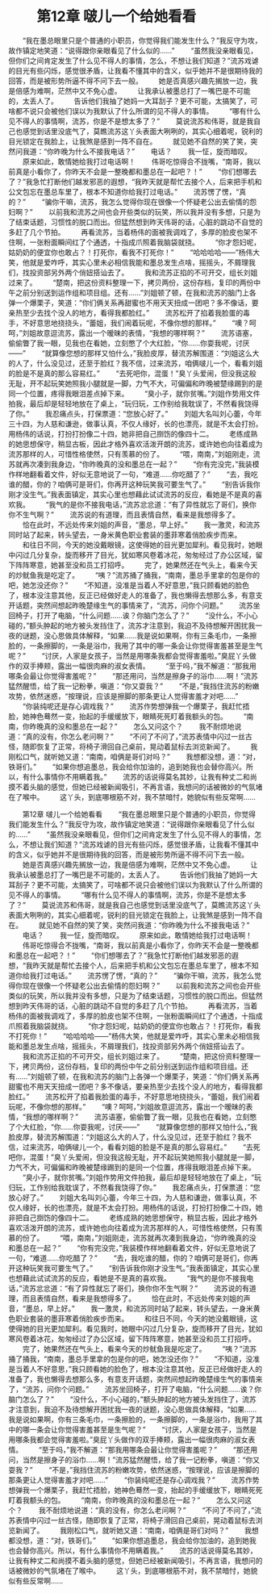 # 　　第12章 啵儿一个给她看看
　　“我在墨总眼里只是个普通的小职员，你觉得我们能发生什么？”我反守为攻，故作镇定地笑道：“说得跟你亲眼看见了什么似的……”
　　“虽然我没亲眼看见，但你们之间肯定发生了什么见不得人的事情，怎么，不想让我们知道？”流苏戏谑的目光有些闪烁，感觉很矛盾，让我看不懂其中的含义，似乎她并不是很期待我的回答，而是被形势所逼不得不问下去一般。
　　她是否真感兴趣先搁放一边，我是倍感为难啊，茫然中又不免心虚。
　　让我承认被墨总打了一嘴巴是不可能的，太丢人了。
　　告诉他们我抽了她妈一大耳刮子？更不可能，太搞笑了，可啥都不说只会被他们误以为我默认了什么所谓的见不得人的事情。
　　“哪有什么见不得人的事情啊，流苏，你是不是想太多了？”
　　莫说流苏和伟哥，就是我自己也感觉到话里没底气了，莫瞧流苏这丫头表面大咧咧的，其实心细着呢，锐利的目光锁定在我脸上，让我煞是感到一阵不自在。
　　就见她不自然的笑了笑，突然问我道：“你昨晚为什么不接我电话？”
　　电话？
　　我一怔，旋而暗叹。
　　原来如此，敢情她给我打过电话啊！
　　伟哥吃惊得合不拢嘴，“南哥，我以前真是小看你了，你昨天不会是一整晚都和墨总在一起吧？！”
　　“你们想哪去了？”我急忙打断他们越发邪恶的遐想，“我昨天就是帮忙去接个人，后来把手机和公文包忘在墨总车里了，根本不知道你给我打过电话。”
　　流苏愣了愣，“真的？”
　　“骗你干嘛，流苏，我怎么觉得你现在很像一个怀疑老公出去偷情的怨妇啊？”
　　以前我和流苏之间也会开些类似的玩笑，所以我并没有多想，只是为了结束话题，习惯性的脱口而出。但猛然想到昨天伟哥的话，心脏的跳动不自觉的多赶了几个节拍。
　　再看流苏，当着杨伟的面被我调戏了，多厚的脸皮也架不住啊，一张粉面瞬间红了个通透，十指成爪照着我脑袋就挠。
　　“你才怨妇呢，姑奶奶的便宜你也敢占？！打死你，看我不打死你！”
　　“哈哈哈哈——”杨伟大笑，他就是爱咋呼，其实心里未必相信我能和墨总发生点啥，摇摇头，不屑理我们，找投资部另外两个俏妞搭讪去了。
　　我和流苏正掐的不可开交，组长刘姐过来了。
　　“楚南，把这份资料整理一下，拷贝两份，这份存档，复印的两份中午之前分别送到运作组和项目组。还有……”刘姐顿了顿，在我和流苏的脑门上各弹一个爆栗子，笑道：“你们俩关系再甜蜜也不用天天扭成一团吧？多不像话，要亲热至少去找个没人的地方，看得我都脸红。”
　　流苏松开了掐着我脸蛋的毒手，不好意思地挠挠头，“蕾姐，我们闹着玩呢，不像你想的那样。”
　　“噢？呵呵，”刘姐故意逗流苏，露出一个暧昧的表情，“我想的哪样啊？”
　　流苏语塞，偷偷瞥了我一眼，见我也在看她，立刻憋了个大红脸，“你……你耍我呢，讨厌——”
　　“就算像您想的那样又怕什么，”我脸皮厚，替流苏解围道：“刘姐这么大的人了，什么没见过，还至于脸红？我不信，过来流苏，咱俩啵儿一个，看看刘姐的脸是不是真的那么容易红。”
　　“去死吧你，混蛋！”臭丫头爱闹，但没我这般无耻，开不起玩笑她照我小腿就是一脚，力气不大，可偏偏和昨晚被楚缘踢到的是同一个位置，疼得我眼泪差点掉下来。
　　“臭小子，就你贫嘴。”刘姐作势用文件拍我，最后却是轻轻地放在了桌上，“玩归玩，工作别给我耽误了，不然看我饶得了你。”
　　我忍痛点头，打保票道：“您放心好了。”
　　刘姐大名叫刘心蕾，今年三十四，为人慈和谦逊，做事认真，不仅人缘好，长的也漂亮，就是不太会打扮。用杨伟的话说，打扮打扮像二十四，她非把自己捯饬的像四十二。
　　老练成熟的她思想保守，稍显古板，因此才格外喜欢活泼开朗的流苏，或许她也向往着成为流苏那样的人，可惜性格使然，只有羡慕的份了。
　　“喂，南南，”刘姐刚走，流苏就再次凑到我身边，“你昨晚真的没和墨总在一起？”
　　“你有完没完，”我装模作样地翻看着文件，好似无意地说了一句，“难道……你吃醋了？”
　　“去，我吃谁的醋，你的？咱俩可是哥们，你再开这种玩笑我可要生气了。”
　　“别告诉我你刚才没生气。”我表面镇定，其实心里也想藉此试试流苏的反应，看她是不是真的喜欢我。
　　“我气的是你不接我电话，”流苏忿忿道：“有了异性就忘了哥们，换你你不生气啊？”
　　流苏说的有道理，而且表情自然，看来是我想得多了。
　　恰在此时，不远处传来刘姐的声音，“墨总，早上好。”
　　我一激灵，和流苏同时站了起来，转头望去，一身米黄色职业套装的墨菲寒着俏脸疾步而来。
　　和往日不同，今天的她没戴眼镜，这使得她的目光更加犀利。看见我时，她眼中闪过几分复杂，旋而移开了目光，犹如寒风卷着冰花，匆匆经过了办公区域，留下阵阵寒意，她甚至没和员工打招呼。
　　完了，她果然还在气头上，看来今天的炒鱿鱼我是吃定了。
　　“咦？”流苏捅了捅我，“南南，墨总手里拿的包是你的吧，她怎没还你？”
　　“不知道，没准是当着人不好意思，”我只顾看她的脸色了，根本没注意其他，反正已经做好走人的准备了，我也懒得去想那么多，有意支开话题，突然间想起昨晚楚缘生气的事情来了，“流苏，问你个问题。”
　　流苏坐回椅子，打开了电脑，“什么问题……诶？你脑门怎么了？”
　　“没什么，不小心碰的，”额头肿起的地方被头发挡住了，流苏才注意到，我迫不及待想解开困扰我一夜的谜题，没心思做具体解释，“如果……我是说如果啊，你有三条毛巾，一条擦脸的，一条擦脚的，一条是浴巾，我用了其中的哪一条会让你觉得害羞甚至是生气呢？”
　　“讨厌，人家是女孩子，当然是用哪条我都会觉得害羞啦。”臭屁丫头做作的双手捧颊，露出一幅很肉麻的淑女表情。
　　“至于吗，”我不解道：“那我用哪条会最让你觉得害羞呢？”
　　“那还用问，当然是擦身子的浴巾……啊！”流苏猛然醒悟，给了我一记粉拳，嗔道：“你又耍我？”
　　“不是，”我挡住流苏的粉嫩攻势，依然迷惑，“按理说，应该是擦脚的那条更让人觉得害羞才对吧……”
　　“你装纯呢还是存心调戏我？”
　　流苏作势想弹我一个爆栗子，我赶忙捂脸，她神色蓦然一变，抬起的手缓缓放下，眼睛死死盯着我额头的包。
　　“南南，你昨晚真的没和墨总在一起？”
　　怎么又问这个？
　　我不耐烦地说道：“真的没有，你怎么老问啊？”
　　“不问了不问了，”流苏表情中闪过一丝古怪，随即恢复了正常，将椅子滑回自己桌前，晃动着鼠标去浏览新闻了。
　　我刚松口气，就听她又道：“南南，咱俩是哥们对吗？”
　　我想都没想，道：“对，铁哥们。”
　　“如果你想追墨总，我会给你加油的，追到她我也会替你高兴。所以，有什么事情你不用瞒着我。”
　　流苏的话说得莫名其妙，让我有种丈二和尚摸不着头脑的感觉，但她已经被新闻吸引，不再言语，我想问的话被微妙的气氛堵在了喉中。
　　这丫头，到底哪根筋不对，我不禁暗忖，她貌似有些反常啊……

　　第12章 啵儿一个给她看看
　　“我在墨总眼里只是个普通的小职员，你觉得我们能发生什么？”我反守为攻，故作镇定地笑道：“说得跟你亲眼看见了什么似的……”
　　“虽然我没亲眼看见，但你们之间肯定发生了什么见不得人的事情，怎么，不想让我们知道？”流苏戏谑的目光有些闪烁，感觉很矛盾，让我看不懂其中的含义，似乎她并不是很期待我的回答，而是被形势所逼不得不问下去一般。
　　她是否真感兴趣先搁放一边，我是倍感为难啊，茫然中又不免心虚。
　　让我承认被墨总打了一嘴巴是不可能的，太丢人了。
　　告诉他们我抽了她妈一大耳刮子？更不可能，太搞笑了，可啥都不说只会被他们误以为我默认了什么所谓的见不得人的事情。
　　“哪有什么见不得人的事情啊，流苏，你是不是想太多了？”
　　莫说流苏和伟哥，就是我自己也感觉到话里没底气了，莫瞧流苏这丫头表面大咧咧的，其实心细着呢，锐利的目光锁定在我脸上，让我煞是感到一阵不自在。
　　就见她不自然的笑了笑，突然问我道：“你昨晚为什么不接我电话？”
　　电话？
　　我一怔，旋而暗叹。
　　原来如此，敢情她给我打过电话啊！
　　伟哥吃惊得合不拢嘴，“南哥，我以前真是小看你了，你昨天不会是一整晚都和墨总在一起吧？！”
　　“你们想哪去了？”我急忙打断他们越发邪恶的遐想，“我昨天就是帮忙去接个人，后来把手机和公文包忘在墨总车里了，根本不知道你给我打过电话。”
　　流苏愣了愣，“真的？”
　　“骗你干嘛，流苏，我怎么觉得你现在很像一个怀疑老公出去偷情的怨妇啊？”
　　以前我和流苏之间也会开些类似的玩笑，所以我并没有多想，只是为了结束话题，习惯性的脱口而出。但猛然想到昨天伟哥的话，心脏的跳动不自觉的多赶了几个节拍。
　　再看流苏，当着杨伟的面被我调戏了，多厚的脸皮也架不住啊，一张粉面瞬间红了个通透，十指成爪照着我脑袋就挠。
　　“你才怨妇呢，姑奶奶的便宜你也敢占？！打死你，看我不打死你！”
　　“哈哈哈哈——”杨伟大笑，他就是爱咋呼，其实心里未必相信我能和墨总发生点啥，摇摇头，不屑理我们，找投资部另外两个俏妞搭讪去了。
　　我和流苏正掐的不可开交，组长刘姐过来了。
　　“楚南，把这份资料整理一下，拷贝两份，这份存档，复印的两份中午之前分别送到运作组和项目组。还有……”刘姐顿了顿，在我和流苏的脑门上各弹一个爆栗子，笑道：“你们俩关系再甜蜜也不用天天扭成一团吧？多不像话，要亲热至少去找个没人的地方，看得我都脸红。”
　　流苏松开了掐着我脸蛋的毒手，不好意思地挠挠头，“蕾姐，我们闹着玩呢，不像你想的那样。”
　　“噢？呵呵，”刘姐故意逗流苏，露出一个暧昧的表情，“我想的哪样啊？”
　　流苏语塞，偷偷瞥了我一眼，见我也在看她，立刻憋了个大红脸，“你……你耍我呢，讨厌——”
　　“就算像您想的那样又怕什么，”我脸皮厚，替流苏解围道：“刘姐这么大的人了，什么没见过，还至于脸红？我不信，过来流苏，咱俩啵儿一个，看看刘姐的脸是不是真的那么容易红。”
　　“去死吧你，混蛋！”臭丫头爱闹，但没我这般无耻，开不起玩笑她照我小腿就是一脚，力气不大，可偏偏和昨晚被楚缘踢到的是同一个位置，疼得我眼泪差点掉下来。
　　“臭小子，就你贫嘴。”刘姐作势用文件拍我，最后却是轻轻地放在了桌上，“玩归玩，工作别给我耽误了，不然看我饶得了你。”
　　我忍痛点头，打保票道：“您放心好了。”
　　刘姐大名叫刘心蕾，今年三十四，为人慈和谦逊，做事认真，不仅人缘好，长的也漂亮，就是不太会打扮。用杨伟的话说，打扮打扮像二十四，她非把自己捯饬的像四十二。
　　老练成熟的她思想保守，稍显古板，因此才格外喜欢活泼开朗的流苏，或许她也向往着成为流苏那样的人，可惜性格使然，只有羡慕的份了。
　　“喂，南南，”刘姐刚走，流苏就再次凑到我身边，“你昨晚真的没和墨总在一起？”
　　“你有完没完，”我装模作样地翻看着文件，好似无意地说了一句，“难道……你吃醋了？”
　　“去，我吃谁的醋，你的？咱俩可是哥们，你再开这种玩笑我可要生气了。”
　　“别告诉我你刚才没生气。”我表面镇定，其实心里也想藉此试试流苏的反应，看她是不是真的喜欢我。
　　“我气的是你不接我电话，”流苏忿忿道：“有了异性就忘了哥们，换你你不生气啊？”
　　流苏说的有道理，而且表情自然，看来是我想得多了。
　　恰在此时，不远处传来刘姐的声音，“墨总，早上好。”
　　我一激灵，和流苏同时站了起来，转头望去，一身米黄色职业套装的墨菲寒着俏脸疾步而来。
　　和往日不同，今天的她没戴眼镜，这使得她的目光更加犀利。看见我时，她眼中闪过几分复杂，旋而移开了目光，犹如寒风卷着冰花，匆匆经过了办公区域，留下阵阵寒意，她甚至没和员工打招呼。
　　完了，她果然还在气头上，看来今天的炒鱿鱼我是吃定了。
　　“咦？”流苏捅了捅我，“南南，墨总手里拿的包是你的吧，她怎没还你？”
　　“不知道，没准是当着人不好意思，”我只顾看她的脸色了，根本没注意其他，反正已经做好走人的准备了，我也懒得去想那么多，有意支开话题，突然间想起昨晚楚缘生气的事情来了，“流苏，问你个问题。”
　　流苏坐回椅子，打开了电脑，“什么问题……诶？你脑门怎么了？”
　　“没什么，不小心碰的，”额头肿起的地方被头发挡住了，流苏才注意到，我迫不及待想解开困扰我一夜的谜题，没心思做具体解释，“如果……我是说如果啊，你有三条毛巾，一条擦脸的，一条擦脚的，一条是浴巾，我用了其中的哪一条会让你觉得害羞甚至是生气呢？”
　　“讨厌，人家是女孩子，当然是用哪条我都会觉得害羞啦。”臭屁丫头做作的双手捧颊，露出一幅很肉麻的淑女表情。
　　“至于吗，”我不解道：“那我用哪条会最让你觉得害羞呢？”
　　“那还用问，当然是擦身子的浴巾……啊！”流苏猛然醒悟，给了我一记粉拳，嗔道：“你又耍我？”
　　“不是，”我挡住流苏的粉嫩攻势，依然迷惑，“按理说，应该是擦脚的那条更让人觉得害羞才对吧……”
　　“你装纯呢还是存心调戏我？”
　　流苏作势想弹我一个爆栗子，我赶忙捂脸，她神色蓦然一变，抬起的手缓缓放下，眼睛死死盯着我额头的包。
　　“南南，你昨晚真的没和墨总在一起？”
　　怎么又问这个？
　　我不耐烦地说道：“真的没有，你怎么老问啊？”
　　“不问了不问了，”流苏表情中闪过一丝古怪，随即恢复了正常，将椅子滑回自己桌前，晃动着鼠标去浏览新闻了。
　　我刚松口气，就听她又道：“南南，咱俩是哥们对吗？”
　　我想都没想，道：“对，铁哥们。”
　　“如果你想追墨总，我会给你加油的，追到她我也会替你高兴。所以，有什么事情你不用瞒着我。”
　　流苏的话说得莫名其妙，让我有种丈二和尚摸不着头脑的感觉，但她已经被新闻吸引，不再言语，我想问的话被微妙的气氛堵在了喉中。
　　这丫头，到底哪根筋不对，我不禁暗忖，她貌似有些反常啊……
